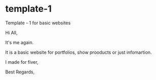 # template-1
Template - 1 for basic websites

Hi All,

It's me again.

It is a basic website  for portfolios, show prooducts or just infomartion.

I made for fiver,

Best Regards,
